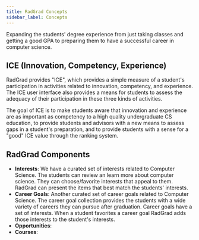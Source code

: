 ```yaml
---
title: RadGrad Concepts
sidebar_label: Concepts
---
```


Expanding the students' degree experience from just taking classes and getting a good GPA to preparing them to have a successful career in computer science.

## ICE (Innovation, Competency, Experience)

RadGrad provides "ICE", which provides a simple measure of a student's participation in activities related to innovation, competency, and experience. The ICE user interface also provides a means for students to assess the adequacy of their participation in these three kinds of activities. 

The goal of ICE is to make students aware that innovation and experience are as important as competency to a high quality undergraduate CS education, to provide students and advisors with a new means to  assess gaps in a student's preparation, and to provide students with a sense for a "good" ICE value through the ranking system.

## RadGrad Components

* **Interests**: We have a curated set of interests related to Computer Science. The students can review an learn more about computer science. They can choose/favorite interests that appeal to them. RadGrad can present the items that best match the students' interests.
* **Career Goals**: Another curated set of career goals related to Computer Science. The career goal collection provides the students with a wide variety of careers they can pursue after graduation. Career goals have a set of interests. When a student favorites a career goal RadGrad adds those interests to the student's interests. 
* **Opportunities**:
* **Courses**:
